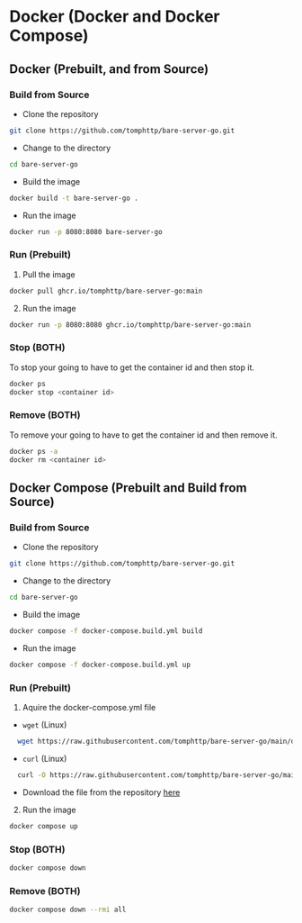 # Docker (Docker and Docker Compose)

## Docker (Prebuilt, and from Source)

### Build from Source

- Clone the repository
```bash
git clone https://github.com/tomphttp/bare-server-go.git 
```

- Change to the directory
```bash
cd bare-server-go
```

- Build the image
```bash
docker build -t bare-server-go .
```

- Run the image
```bash
docker run -p 8080:8080 bare-server-go
```

### Run (Prebuilt)

1. Pull the image
```bash
docker pull ghcr.io/tomphttp/bare-server-go:main
```

2. Run the image
```bash
docker run -p 8080:8080 ghcr.io/tomphttp/bare-server-go:main
```

### Stop (BOTH)

To stop your going to have to get the container id and then stop it.

```bash
docker ps
docker stop <container id>
```

### Remove (BOTH)

To remove your going to have to get the container id and then remove it.

```bash
docker ps -a
docker rm <container id>
```


## Docker Compose (Prebuilt and Build from Source)

### Build from Source

- Clone the repository
```bash
git clone https://github.com/tomphttp/bare-server-go.git 
```

- Change to the directory
```bash
cd bare-server-go
```

- Build the image
```bash
docker compose -f docker-compose.build.yml build
```

- Run the image
```bash
docker compose -f docker-compose.build.yml up
```

### Run (Prebuilt)

1. Aquire the docker-compose.yml file
  - `wget` (Linux)
  ```bash
    wget https://raw.githubusercontent.com/tomphttp/bare-server-go/main/docker-compose.yml
```
  - `curl` (Linux)
  ```bash
    curl -O https://raw.githubusercontent.com/tomphttp/bare-server-go/main/docker-compose.yml
```
  - Download the file from the repository [here](https://github.com/tomphttp/bare-server-go/tree/main/docker-compose.yml)

2. Run the image
```bash
docker compose up
```

### Stop (BOTH)

```bash
docker compose down
```

### Remove (BOTH)

```bash
docker compose down --rmi all
```
